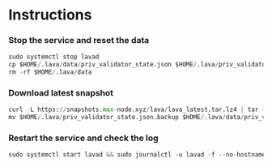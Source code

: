 # Instructions
### Stop the service and reset the data
```python
sudo systemctl stop lavad
cp $HOME/.lava/data/priv_validator_state.json $HOME/.lava/priv_validator_state.json.backup
rm -rf $HOME/.lava/data
```
### Download latest snapshot
```python
curl -L https://snapshots.max-node.xyz/lava/lava_latest.tar.lz4 | tar -Ilz4 -xf - -C $HOME/.lava
mv $HOME/.lava/priv_validator_state.json.backup $HOME/.lava/data/priv_validator_state.json
```
### Restart the service and check the log
```python
sudo systemctl start lavad && sudo journalctl -u lavad -f --no-hostname -o cat
```
